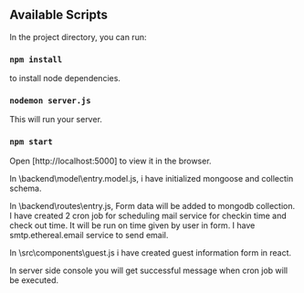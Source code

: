 ## Available Scripts

In the project directory, you can run:

### `npm install`

to install node dependencies.

### `nodemon server.js`

This will run your server.

### `npm start`

Open [http://localhost:5000] to view it in the browser.

In \backend\model\entry.model.js, i have initialized mongoose and collectin schema.

In \backend\routes\entry.js, Form data will be added to mongodb collection. I have created 2 cron job for scheduling mail service for checkin time and check out time. It will be run on time given by user in form.
I have smtp.ethereal.email service to send email.

In \src\components\guest.js i have created guest information form in react.

In server side console you will get successful message when cron job will be executed.




